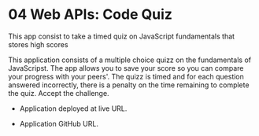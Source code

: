 # 04 Web APIs: Code Quiz

This app consist to take a timed quiz on JavaScript fundamentals that stores high scores

This application consists of a multiple choice quizz on the fundamentals of JavaScripst. The app allows you to save your score so you can compare your progress with your peers'. The quizz is timed and for each question answered incorrectly, there is a penalty on the time remaining to complete the quiz. Accept the challenge.


* Application deployed at live URL.

* Application GitHub URL. 


